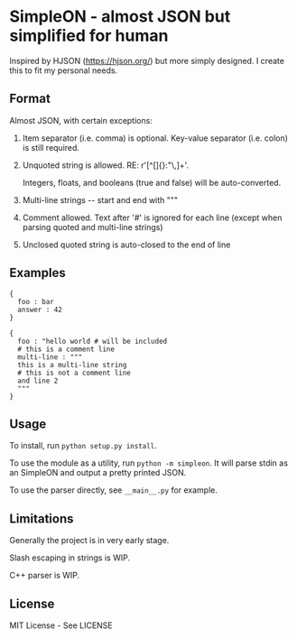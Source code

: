 # SimpleON - almost JSON but simplified for human

Inspired by HJSON (https://hjson.org/) but more simply designed. I create this to fit my personal needs.

## Format

Almost JSON, with certain exceptions:

1. Item separator (i.e. comma) is optional. Key-value separator (i.e. colon) is still required.

2. Unquoted string is allowed. RE: r'[^\[\]{}:"\\,]+'.

    Integers, floats, and booleans (true and false) will be auto-converted.

3. Multi-line strings -- start and end with """
    
4. Comment allowed. Text after '#' is ignored for each line (except when parsing quoted and multi-line strings) 

5. Unclosed quoted string is auto-closed to the end of line

## Examples

```
{
  foo : bar
  answer : 42
}
```

```
{
  foo : "hello world # will be included
  # this is a comment line
  multi-line : """
  this is a multi-line string
  # this is not a comment line
  and line 2
  """
}
```

## Usage

To install, run `python setup.py install`.

To use the module as a utility, run `python -m simpleon`. It will parse stdin as an SimpleON and output a pretty printed JSON.

To use the parser directly, see `__main__.py` for example.

## Limitations

Generally the project is in very early stage.

Slash escaping in strings is WIP.

C++ parser is WIP.

## License

MIT License - See LICENSE
